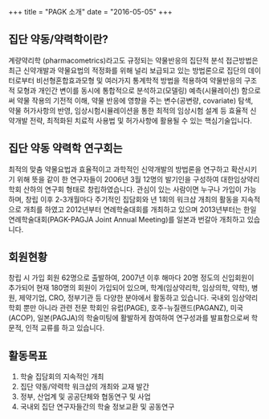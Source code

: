 +++
title = "PAGK 소개"
date = "2016-05-05"
+++

## 집단 약동/약력학이란?

계량약리학 (pharmacometrics)라고도 규정되는 약물반응의 집단적 분석 접근방법은 최근 신약개발과 약물요법의 적정화를 위해 널리 보급되고 있는 방법론으로 집단의 데이터로부터 비선형혼합효과모형 및 여러가지 통계학적 방법을 적용하여 약물반응의 구조적 모형과 개인간 변이를 동시에 통합적으로 분석하고(모델링) 예측(시뮬레이션) 함으로써 약물 작용의 기전적 이해, 약물 반응에 영향을 주는 변수(공변량, covariate) 탐색, 약물 허가사항의 반영, 임상시험시뮬레이션을 통한 최적의 임상시험 설계 등 효율적 신약개발 전략, 최적화된 치료적 사용법 및 허가사항에 활용될 수 있는 핵심기술입니다.

## 집단 약동 약력학 연구회는

최적의 맞춤 약물요법과 효율적이고 과학적인 신약개발의 방법론을 연구하고 확산시키기 위해 뜻을 같이 한 연구자들이 2006년 3월 12명의 발기인을 구성하여 대한임상약리학회 산하의 연구회 형태로 창립하였습니다.
관심이 있는 사람이면 누구나 가입이 가능하며, 창립 이후 2-3개월마다 주기적인 집담회와 년 1회의 워크샵 개최의 활동을 지속적으로 개최를 하였고 2012년부터 연례학술대회를 개최하고 있으며 2013년부터는 한일연례학술대회(PAGK-PAGJA Joint Annual Meeting)를 일본과 번갈아 개최하고 있습니다.

## 회원현황

창립 시 가입 회원 62명으로 출발하여, 2007년 이후 해마다 20명 정도의 신입회원이 추가되어 현재 180명의 회원이 가입되어 있으며, 학계(임상약리학, 임상의학, 약학), 병원, 제약기업, CRO, 정부기관 등 다양한 분야에서 활동하고 있습니다.
국내외 임상약리학회 뿐만 아니라 관련 전문 학회인 유럽(PAGE), 호주-뉴질랜드(PAGANZ), 미국(ACOP), 일본(PAGJA)의 학술미팅에 활발하게 참여하여 연구성과를 발표함으로써 학문적, 인적 교류를 하고 있습니다.

## 활동목표

1. 학술 집담회의 지속적인 개최
2. 집단 약동/약력학 워크샵의 개최와 교재 발간
3. 정부, 산업계 및 공공단체와 협동연구 및 사업
4. 국내외 집단 연구자들간의 학술 정보교환 및 공동연구
